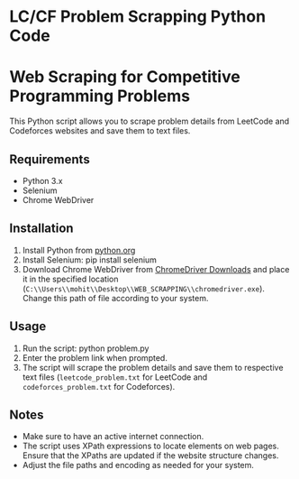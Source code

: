 # LC/CF Problem Scrapping Python Code
# Web Scraping for Competitive Programming Problems

This Python script allows you to scrape problem details from LeetCode and Codeforces websites and save them to text files.

## Requirements

- Python 3.x
- Selenium
- Chrome WebDriver

## Installation

1. Install Python from [python.org](https://www.python.org/downloads/)
2. Install Selenium: pip install selenium
3. Download Chrome WebDriver from [ChromeDriver Downloads](https://sites.google.com/a/chromium.org/chromedriver/downloads) and place it in the specified location (`C:\\Users\\mohit\\Desktop\\WEB_SCRAPPING\\chromedriver.exe`). Change this path of file according to your system.

## Usage

1. Run the script: python problem.py
2. Enter the problem link when prompted.
3. The script will scrape the problem details and save them to respective text files (`leetcode_problem.txt` for LeetCode and `codeforces_problem.txt` for Codeforces).

## Notes

- Make sure to have an active internet connection.
- The script uses XPath expressions to locate elements on web pages. Ensure that the XPaths are updated if the website structure changes.
- Adjust the file paths and encoding as needed for your system.


